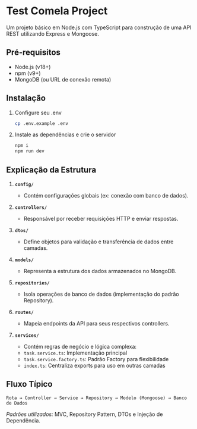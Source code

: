 # Test Comela Project

Um projeto básico em Node.js com TypeScript para construção de uma API REST utilizando Express e Mongoose.

## Pré-requisitos

- Node.js (v18+)
- npm (v9+)
- MongoDB (ou URL de conexão remota)

## Instalação

1. Configure seu .env
   ```bash
   cp .env.example .env
   ```
2. Instale as dependências e crie o servidor
   ```bash
   npm i
   npm run dev
   ```

## Explicação da Estrutura

1. **`config/`**  
   - Contém configurações globais (ex: conexão com banco de dados).

2. **`controllers/`**  
   - Responsável por receber requisições HTTP e enviar respostas.

3. **`dtos/`**  
   - Define objetos para validação e transferência de dados entre camadas.

4. **`models/`**  
   - Representa a estrutura dos dados armazenados no MongoDB.

5. **`repositories/`**  
   - Isola operações de banco de dados (implementação do padrão Repository).

6. **`routes/`**  
   - Mapeia endpoints da API para seus respectivos controllers.

7. **`services/`**  
   - Contém regras de negócio e lógica complexa:
   - `task.service.ts`: Implementação principal  
   - `task.service.factory.ts`: Padrão Factory para flexibilidade  
   - `index.ts`: Centraliza exports para uso em outras camadas

## Fluxo Típico
`Rota → Controller → Service → Repository → Modelo (Mongoose) → Banco de Dados`

*Padrões utilizados:* MVC, Repository Pattern, DTOs e Injeção de Dependência.